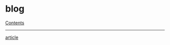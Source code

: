 blog
====
[Contents](http://andrelion.github.com/blog)
***
[article](http://andrelion.github.com/blog/article)
